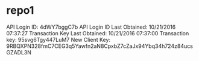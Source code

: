 # repo1
API Login ID:	4dWY7bggC7b
API Login ID Last Obtained:	10/21/2016 07:37:27
Transaction Key Last Obtained:	10/21/2016 07:37:00
Transaction key: 95svg6Tgy447LuM7
New Client Key:	9RBQXPN328fmC7CEG3q5Yawfn2aN8CpxbZ7cZaJx94Ybq34h724z84ucsGZADL3N
